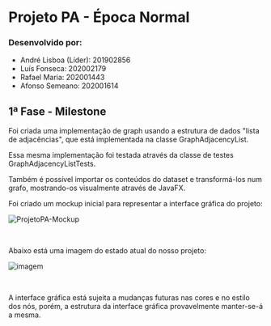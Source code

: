 # Projeto PA - Época Normal
### Desenvolvido por: 
- André Lisboa (Líder): 201902856
- Luís Fonseca: 202002179
- Rafael Maria: 202001443
- Afonso Semeano: 202001614
## 1ª Fase - Milestone

Foi criada uma implementação de graph usando a estrutura de dados "lista de adjacências", que está implementada na classe
GraphAdjacencyList.

Essa mesma implementação foi testada através da classe de testes GraphAdjacencyListTests.

Também é possível importar os conteúdos do dataset e transformá-los num grafo, mostrando-os visualmente através de JavaFX.

Foi criado um mockup inicial para representar a interface gráfica do projeto:

![ProjetoPA-Mockup](https://user-images.githubusercontent.com/80034415/143776520-43762884-3870-4e22-8176-3ca58f86d6fd.png)

<br/>

Abaixo está uma imagem do estado atual do nosso projeto: 

![imagem](https://user-images.githubusercontent.com/80034415/143776635-2d628dde-6aa9-44e3-a016-786082149027.png)

<br/>

A interface gráfica está sujeita a mudanças futuras nas cores e no estilo dos nós, porém, a estrutura da interface gráfica
provavelmente manter-se-á a mesma.
